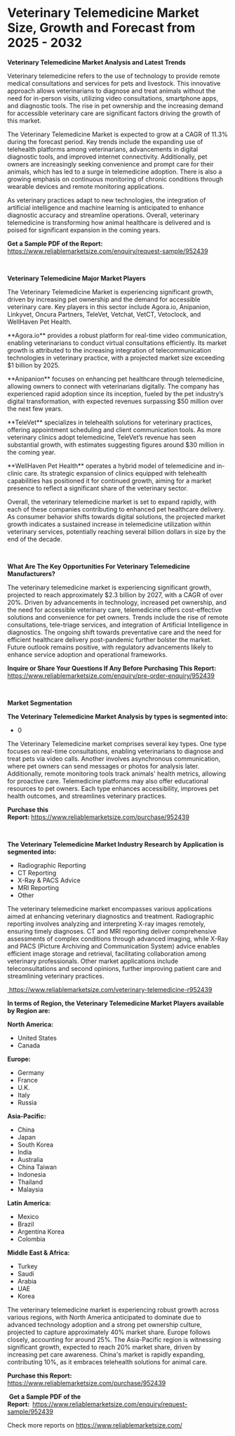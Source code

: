 <p><h1>Veterinary Telemedicine Market Size, Growth and Forecast from 2025 - 2032</h1></p><p><strong>Veterinary Telemedicine Market Analysis and Latest Trends</strong></p>
<p><p>Veterinary telemedicine refers to the use of technology to provide remote medical consultations and services for pets and livestock. This innovative approach allows veterinarians to diagnose and treat animals without the need for in-person visits, utilizing video consultations, smartphone apps, and diagnostic tools. The rise in pet ownership and the increasing demand for accessible veterinary care are significant factors driving the growth of this market.</p><p>The Veterinary Telemedicine Market is expected to grow at a CAGR of 11.3% during the forecast period. Key trends include the expanding use of telehealth platforms among veterinarians, advancements in digital diagnostic tools, and improved internet connectivity. Additionally, pet owners are increasingly seeking convenience and prompt care for their animals, which has led to a surge in telemedicine adoption. There is also a growing emphasis on continuous monitoring of chronic conditions through wearable devices and remote monitoring applications.</p><p>As veterinary practices adapt to new technologies, the integration of artificial intelligence and machine learning is anticipated to enhance diagnostic accuracy and streamline operations. Overall, veterinary telemedicine is transforming how animal healthcare is delivered and is poised for significant expansion in the coming years.</p></p>
<p><strong>Get a Sample PDF of the Report:&nbsp;</strong> <a href="https://www.reliablemarketsize.com/enquiry/request-sample/952439?utm_campaign=3076&utm_medium=2&utm_source=Github&utm_content=ia&utm_term=06032025&utm_id=veterinary-telemedicine">https://www.reliablemarketsize.com/enquiry/request-sample/952439</a></p>
<p>&nbsp;</p>
<p><strong>Veterinary Telemedicine Major Market Players</strong></p>
<p><p>The Veterinary Telemedicine Market is experiencing significant growth, driven by increasing pet ownership and the demand for accessible veterinary care. Key players in this sector include Agora.io, Anipanion, Linkyvet, Oncura Partners, TeleVet, Vetchat, VetCT, Vetoclock, and WellHaven Pet Health.</p><p>**Agora.io** provides a robust platform for real-time video communication, enabling veterinarians to conduct virtual consultations efficiently. Its market growth is attributed to the increasing integration of telecommunication technologies in veterinary practice, with a projected market size exceeding $1 billion by 2025.</p><p>**Anipanion** focuses on enhancing pet healthcare through telemedicine, allowing owners to connect with veterinarians digitally. The company has experienced rapid adoption since its inception, fueled by the pet industry’s digital transformation, with expected revenues surpassing $50 million over the next few years.</p><p>**TeleVet** specializes in telehealth solutions for veterinary practices, offering appointment scheduling and client communication tools. As more veterinary clinics adopt telemedicine, TeleVet’s revenue has seen substantial growth, with estimates suggesting figures around $30 million in the coming year.</p><p>**WellHaven Pet Health** operates a hybrid model of telemedicine and in-clinic care. Its strategic expansion of clinics equipped with telehealth capabilities has positioned it for continued growth, aiming for a market presence to reflect a significant share of the veterinary sector.</p><p>Overall, the veterinary telemedicine market is set to expand rapidly, with each of these companies contributing to enhanced pet healthcare delivery. As consumer behavior shifts towards digital solutions, the projected market growth indicates a sustained increase in telemedicine utilization within veterinary services, potentially reaching several billion dollars in size by the end of the decade.</p></p>
<p>&nbsp;</p>
<p><strong>What Are The Key Opportunities For Veterinary Telemedicine Manufacturers?</strong></p>
<p><p>The veterinary telemedicine market is experiencing significant growth, projected to reach approximately $2.3 billion by 2027, with a CAGR of over 20%. Driven by advancements in technology, increased pet ownership, and the need for accessible veterinary care, telemedicine offers cost-effective solutions and convenience for pet owners. Trends include the rise of remote consultations, tele-triage services, and integration of Artificial Intelligence in diagnostics. The ongoing shift towards preventative care and the need for efficient healthcare delivery post-pandemic further bolster the market. Future outlook remains positive, with regulatory advancements likely to enhance service adoption and operational frameworks.</p></p>
<p><strong>Inquire or Share Your Questions If Any Before Purchasing This Report:</strong> <a href="https://www.reliablemarketsize.com/enquiry/pre-order-enquiry/952439?utm_campaign=3076&utm_medium=2&utm_source=Github&utm_content=ia&utm_term=06032025&utm_id=veterinary-telemedicine">https://www.reliablemarketsize.com/enquiry/pre-order-enquiry/952439</a></p>
<p>&nbsp;</p>
<p><strong>Market Segmentation</strong></p>
<p><strong>The Veterinary Telemedicine Market Analysis by types is segmented into:</strong></p>
<p><ul><li>0</li></ul></p>
<p><p>The Veterinary Telemedicine market comprises several key types. One type focuses on real-time consultations, enabling veterinarians to diagnose and treat pets via video calls. Another involves asynchronous communication, where pet owners can send messages or photos for analysis later. Additionally, remote monitoring tools track animals' health metrics, allowing for proactive care. Telemedicine platforms may also offer educational resources to pet owners. Each type enhances accessibility, improves pet health outcomes, and streamlines veterinary practices.</p></p>
<p><strong>Purchase this Report:&nbsp;</strong><a href="https://www.reliablemarketsize.com/purchase/952439?utm_campaign=3076&utm_medium=2&utm_source=Github&utm_content=ia&utm_term=06032025&utm_id=veterinary-telemedicine">https://www.reliablemarketsize.com/purchase/952439</a></p>
<p>&nbsp;</p>
<p><strong>The Veterinary Telemedicine Market Industry Research by Application is segmented into:</strong></p>
<p><ul><li>Radiographic Reporting</li><li>CT Reporting</li><li>X-Ray & PACS Advice</li><li>MRI Reporting</li><li>Other</li></ul></p>
<p><p>The veterinary telemedicine market encompasses various applications aimed at enhancing veterinary diagnostics and treatment. Radiographic reporting involves analyzing and interpreting X-ray images remotely, ensuring timely diagnoses. CT and MRI reporting deliver comprehensive assessments of complex conditions through advanced imaging, while X-Ray and PACS (Picture Archiving and Communication System) advice enables efficient image storage and retrieval, facilitating collaboration among veterinary professionals. Other market applications include teleconsultations and second opinions, further improving patient care and streamlining veterinary practices.</p></p>
<p><a href="https://www.reliablemarketsize.com/veterinary-telemedicine-r952439?utm_campaign=3076&utm_medium=2&utm_source=Github&utm_content=ia&utm_term=06032025&utm_id=veterinary-telemedicine">&nbsp;https://www.reliablemarketsize.com/veterinary-telemedicine-r952439</a></p>
<p><strong>In terms of Region, the Veterinary Telemedicine Market Players available by Region are:</strong></p>
<p>
    <p> <strong> North America: </strong>
        <ul>
            <li>United States</li>
            <li>Canada</li>
        </ul>
        </p> 
    <p> <strong> Europe: </strong>
        <ul>
            <li>Germany</li>
            <li>France</li>
            <li>U.K.</li>
            <li>Italy</li>
            <li>Russia</li>
        </ul>
        </p> 
    <p> <strong> Asia-Pacific: </strong>
        <ul>
            <li>China</li>
            <li>Japan</li>
            <li>South Korea</li>
            <li>India</li>
            <li>Australia</li>
            <li>China Taiwan</li>
            <li>Indonesia</li>
            <li>Thailand</li>
            <li>Malaysia</li>
        </ul>
        </p> 
    <p> <strong> Latin America: </strong>
        <ul>
            <li>Mexico</li>
            <li>Brazil</li>
            <li>Argentina Korea</li>
            <li>Colombia</li>
        </ul>
        </p> 
    <p> <strong> Middle East & Africa: </strong>
        <ul>
            <li>Turkey</li>
            <li>Saudi</li>
            <li>Arabia</li>
            <li>UAE</li>
            <li>Korea</li>
        </ul>
    </p>
    </p>
<p><p>The veterinary telemedicine market is experiencing robust growth across various regions, with North America anticipated to dominate due to advanced technology adoption and a strong pet ownership culture, projected to capture approximately 40% market share. Europe follows closely, accounting for around 25%. The Asia-Pacific region is witnessing significant growth, expected to reach 20% market share, driven by increasing pet care awareness. China's market is rapidly expanding, contributing 10%, as it embraces telehealth solutions for animal care.</p></p>
<p><strong>Purchase this Report: </strong><a href="https://www.reliablemarketsize.com/purchase/952439?utm_campaign=3076&utm_medium=2&utm_source=Github&utm_content=ia&utm_term=06032025&utm_id=veterinary-telemedicine">https://www.reliablemarketsize.com/purchase/952439</a></p>
<p>&nbsp;<strong>Get a Sample PDF of the Report:&nbsp;&nbsp;</strong><a href="https://www.reliablemarketsize.com/enquiry/request-sample/952439?utm_campaign=3076&utm_medium=2&utm_source=Github&utm_content=ia&utm_term=06032025&utm_id=veterinary-telemedicine">https://www.reliablemarketsize.com/enquiry/request-sample/952439</a></p>
<p><strong></strong></p>
<p>Check more reports on <a href="https://www.reliablemarketsize.com/?utm_campaign=3076&utm_medium=2&utm_source=Github&utm_content=ia&utm_term=06032025&utm_id=veterinary-telemedicine">https://www.reliablemarketsize.com/</a></p>